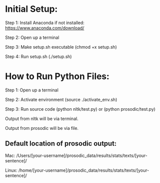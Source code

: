 # Initial Setup:

Step 1: Install Anaconda if not installed: https://www.anaconda.com/download/

Step 2: Open up a terminal

Step 3: Make setup.sh executable (chmod +x setup.sh)

Step 4: Run setup.sh (./setup.sh)

# How to Run Python Files:

Step 1: Open up a terminal

Step 2: Activate environment (source ./activate_env.sh)

Step 3: Run source code (python nltk/test.py) or (python prosodic/test.py)

Output from nltk will be via terminal.

Output from prosodic will be via file.

## Default location of prosodic output: 

Mac: /Users/[your-username]/prosodic_data/results/stats/texts/[your-sentence]/
  
Linux: /home/[your-username]/prosodic_data/results/stats/texts/[your-sentence]/

